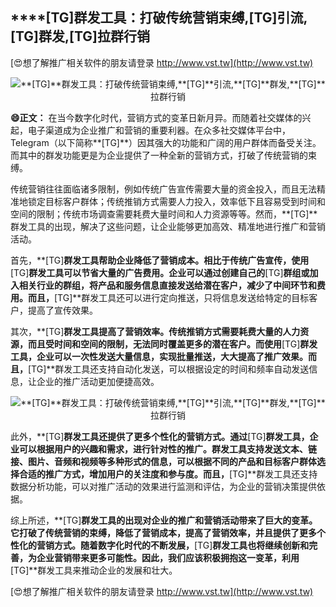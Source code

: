 ## ****[TG]**群发工具：打破传统营销束缚,**[TG]**引流,**[TG]**群发,**[TG]**拉群行销**

[😍想了解推广相关软件的朋友请登录 http://www.vst.tw](http://www.vst.tw)

 <center><img src="https://vst.tw/MP4/tuiguang/png/6.png" alt="**[TG]**群发工具：打破传统营销束缚,**[TG]**引流,**[TG]**群发,**[TG]**拉群行销"></center>

**😄正文：**
在当今数字化时代，营销方式的变革日新月异。而随着社交媒体的兴起，电子渠道成为企业推广和营销的重要利器。在众多社交媒体平台中，Telegram（以下简称**[TG]**）因其强大的功能和广阔的用户群体而备受关注。而其中的群发功能更是为企业提供了一种全新的营销方式，打破了传统营销的束缚。

传统营销往往面临诸多限制，例如传统广告宣传需要大量的资金投入，而且无法精准地锁定目标客户群体；传统推销方式需要人力投入，效率低下且容易受到时间和空间的限制；传统市场调查需要耗费大量时间和人力资源等等。然而，**[TG]**群发工具的出现，解决了这些问题，让企业能够更加高效、精准地进行推广和营销活动。

首先，**[TG]**群发工具帮助企业降低了营销成本。相比于传统广告宣传，使用**[TG]**群发工具可以节省大量的广告费用。企业可以通过创建自己的**[TG]**群组或加入相关行业的群组，将产品和服务信息直接发送给潜在客户，减少了中间环节和费用。而且，**[TG]**群发工具还可以进行定向推送，只将信息发送给特定的目标客户，提高了宣传效果。

其次，**[TG]**群发工具提高了营销效率。传统推销方式需要耗费大量的人力资源，而且受时间和空间的限制，无法同时覆盖更多的潜在客户。而使用**[TG]**群发工具，企业可以一次性发送大量信息，实现批量推送，大大提高了推广效果。而且，**[TG]**群发工具还支持自动化发送，可以根据设定的时间和频率自动发送信息，让企业的推广活动更加便捷高效。

 <center><img src="https://vst.tw/MP4/tuiguang/png/6.png" alt="**[TG]**群发工具：打破传统营销束缚,**[TG]**引流,**[TG]**群发,**[TG]**拉群行销"></center>

此外，**[TG]**群发工具还提供了更多个性化的营销方式。通过**[TG]**群发工具，企业可以根据用户的兴趣和需求，进行针对性的推广。群发工具支持发送文本、链接、图片、音频和视频等多种形式的信息，可以根据不同的产品和目标客户群体选择合适的推广方式，增加用户的关注度和参与度。而且，**[TG]**群发工具还支持数据分析功能，可以对推广活动的效果进行监测和评估，为企业的营销决策提供依据。

综上所述，**[TG]**群发工具的出现对企业的推广和营销活动带来了巨大的变革。它打破了传统营销的束缚，降低了营销成本，提高了营销效率，并且提供了更多个性化的营销方式。随着数字化时代的不断发展，**[TG]**群发工具也将继续创新和完善，为企业营销带来更多可能性。因此，我们应该积极拥抱这一变革，利用**[TG]**群发工具来推动企业的发展和壮大。

[😍想了解推广相关软件的朋友请登录 http://www.vst.tw](http://www.vst.tw)



